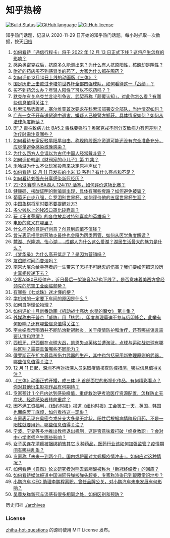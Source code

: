 # 知乎热榜
[![Build Status](https://github.com/ToWeLong/zhihu-hot-questions/workflows/CI/badge.svg)](https://github.com/ToWeLong/zhihu-hot-questions/actions)
[![GitHub language](https://img.shields.io/badge/language-golang-orange.svg)](https://golang.org/)
[![GitHub license](https://img.shields.io/github/license/ToWeLong/zhihu-hot-questions)](https://github.com/ToWeLong/zhihu-hot-questions/blob/main/LICENSE)

知乎热门话题，记录从 2020-11-29 日开始的知乎热门话题。每小时抓取一次数据，按天[归档](./archives)

<!-- BEGIN -->

1. [如何看待「通信行程卡」将于 2022 年 12 月 13 日正式下线？这将产生怎样的影响？](https://www.zhihu.com/question/571839334)
1. [感染奥密克戎后，抗原多久能测出来？为什么有人抗原阳性，核酸却是阴性？](https://www.zhihu.com/question/571716490)
1. [附近的药店买不到感冒类的药了，大家为什么都在囤药？](https://www.zhihu.com/question/571664809)
1. [如何评价12月10日上线的动画版《三体》？](https://www.zhihu.com/question/571591135)
1. [国足历史上击败过卡塔尔世界杯全部四强球队，如何看待这一「战绩」？](https://www.zhihu.com/question/571802430)
1. [买不到药怎么办？年轻人阳性了可以不吃药吗？？](https://www.zhihu.com/question/571599131)
1. [默克尔有关乌克兰言论引争议，武契奇称「颠覆认知」，对此你怎么看？有哪些信息值得关注？](https://www.zhihu.com/question/571784216)
1. [科索沃局势骤紧，塞尔维亚首次要求在科索沃部署安全部队，当地情况如何？](https://www.zhihu.com/question/571810616)
1. [广东一女子开车送货途中遇害，嫌疑人已被警方抓获，具体情况如何？如何从法律角度解读？](https://www.zhihu.com/question/571828142)
1. [BF.7 毒株致病力比 BA5.2 毒株要强吗？奥密克戎不同分支致病力有何差别？治疗时需注意哪些？](https://www.zhihu.com/question/571847532)
1. [如何看待专家反驳早阳早自由，称现阶段医疗资源可能还没有完全准备充分，应尽量避免感染或晚感染？](https://www.zhihu.com/question/571811010)
1. [为什么西方人会误以为古代中国人经常戴斗笠？](https://www.zhihu.com/question/565218515)
1. [如何评价韩剧《财阀家的小儿子》第 11 集？](https://www.zhihu.com/question/571816936)
1. [米哈游为什么不让玩家投票来决定原神声优？](https://www.zhihu.com/question/571231635)
1. [如何看待 12 月 11 日发布的小米 13 系列？有什么亮点和不足？](https://www.zhihu.com/question/571336270)
1. [如何看待刘强东分享感染新冠经历？](https://www.zhihu.com/question/571617828)
1. [22-23 赛季 NBA湖人 124:117 活塞，如何评价这场比赛？](https://www.zhihu.com/question/571847459)
1. [健康码、核酸证明的新骗局出现，具体有哪些套路？如何避免被骗？](https://www.zhihu.com/question/571815807)
1. [葡萄牙止步八强，C 罗泪别世界杯，如何评价他的五届世界杯生涯？](https://www.zhihu.com/question/571726922)
1. [中国象棋将军时要不要提醒对方?](https://www.zhihu.com/question/484392953)
1. [多少钱以上的N95口罩比较靠谱？](https://www.zhihu.com/question/567415367)
1. [玩《王者荣耀》的各位放弃过特别喜欢的英雄吗？](https://www.zhihu.com/question/571604293)
1. [电影的意义在哪里？](https://www.zhihu.com/question/23432414)
1. [什么样的创意是好创意？创意到底值不值钱？](https://www.zhihu.com/question/571864239)
1. [曾光表示相信新冠肺炎最终也会降为丙类丙管，如何从医学角度解读？](https://www.zhihu.com/question/571847946)
1. [麓湖、兴隆湖、怡心湖……成都人为什么这么爱湖？湖居生活最大的魅力是什么？](https://www.zhihu.com/question/570501122)
1. [《梦华录》为什么高开低走了？是因为营销吗？](https://www.zhihu.com/question/569743699)
1. [友谊随时间而变淡吗？](https://www.zhihu.com/question/571811109)
1. [南京大屠杀给幸存者的一生带来了怎样不可磨灭的伤害？我们要如何把这段历史真相传递下去？](https://www.zhihu.com/question/568563556)
1. [空客A380已经停产，近日最后一架波音747也下线了，是否意味着美西方曾经领先的航空工业面临颓势？](https://www.zhihu.com/question/571228229)
1. [有哪些《七龙珠》迷才懂的梗？](https://www.zhihu.com/question/359074125)
1. [学机械的一定要下车间的原因是什么？](https://www.zhihu.com/question/558334362)
1. [如何自学理论物理？](https://www.zhihu.com/question/29715697)
1. [如何评价十月新番动画《机动战士高达 水星的魔女》 第十集？](https://www.zhihu.com/question/571805568)
1. [外媒称由于普京「威胁」用「核武」，印度总理莫迪不参与俄印峰会，此举有何影响？还有哪些信息值得关注？](https://www.zhihu.com/question/571555766)
1. [李兰娟表示喝酒并不能防治新冠肺炎，关于疫情防护和治疗，还有哪些谣言需要认清和澄清？](https://www.zhihu.com/question/571751890)
1. [西班牙、巴西倒在点球大战，凯恩失点英格兰遭淘汰，点球与运动战进球有哪些区别？需要具备哪些不同能力？](https://www.zhihu.com/question/571730729)
1. [俄罗斯正在扩大最具杀伤力武器的生产，其中也包括采用新物理原则的武器，哪些信息值得关注？](https://www.zhihu.com/question/571791092)
1. [12 月 11 日起，深圳不再对抵深人员采取疫情核查防控措施，哪些信息值得关注？](https://www.zhihu.com/question/571736568)
1. [《三体》动画正式开播，成三体 IP 首部面世的影视化作品，有何精彩看点？你对其他衍生影视作品有何期待？](https://www.zhihu.com/question/571589091)
1. [专家预计 1 个月内达到感染峰值，重症救治更考验医疗资源配置，怎样防止无症状、轻症感染者转向重症？](https://www.zhihu.com/question/571776237)
1. [因不满工资福利，《纽约时报》报道《纽约时报》工会罢工一天，英国、韩国也面临罢工麻烦，如何看待这一现象？](https://www.zhihu.com/question/571552865)
1. [专家表示现在奥密克戎分支大多是无症状，阳性后根据病情阶段用药，不是一阳性就要用药，哪些信息值得关注？](https://www.zhihu.com/question/571780763)
1. [宁波、宁夏等多地推出教师退出机制，这是否意味着打破「终身教职」？会对中小学老师产生哪些影响？](https://www.zhihu.com/question/570567874)
1. [女子买连花清瘟被捆绑销售其它 5 种药品，医药行业该如何加强监管？疫情期间有哪些乱象？](https://www.zhihu.com/question/571776469)
1. [专家称「未来一到两个月，国内或将面对大规模疫情冲击」，如何应对这种情况？](https://www.zhihu.com/question/571179045)
1. [如何看待《自然》论文研究者对熊去氧胆酸被称为「新冠终结者」的回应？](https://www.zhihu.com/question/571598079)
1. [如何看待媒体报道中国洲际导弹核弹头超美，专家称渲染已到颠覆常识地步？](https://www.zhihu.com/question/571440516)
1. [小鹏汽车 CEO 助理李鹏程离职，曾任品牌公关，对小鹏汽车未来发展有何影响？](https://www.zhihu.com/question/571583981)
1. [吴尊友称新冠与流感有很多相同之处，如何区别和预防？](https://www.zhihu.com/question/571145807)

<!-- END -->

历史归档 [./archives](./archives)


### License
[zhihu-hot-questions](https://github.com/towelong/zhihu-hot-questions) 的源码使用 MIT License 发布。